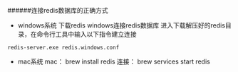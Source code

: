 ######连接redis数据库的正确方式

+ windows系统
下载redis
windows连接redis数据库
进入下载解压好的redis目录，在命令行工具中输入以下指令建立连接
```
redis-server.exe redis.windows.conf
```
+ mac系统
mac： brew install redis
连接： brew services start redis